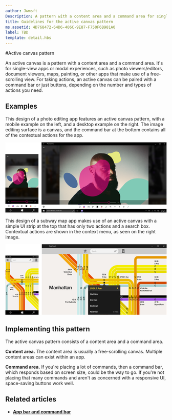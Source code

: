 ```yaml
---
author: Jwmsft
Description: A pattern with a content area and a command area for single-view apps or modal experiences, such as photo viewers/editors, document viewers, maps, painting, or other apps that make use of a free-scrolling view.
title: Guidelines for the active canvas pattern
ms.assetid: 4D768472-64D6-406C-9E87-F750F6B981A0
label: TBD
template: detail.hbs
---
```

#Active canvas pattern

An active canvas is a pattern with a content area and a command area. It's for single-view apps or modal experiences, such as photo viewers/editors, document viewers, maps, painting, or other apps that make use of a free-scrolling view. For taking actions, an active canvas can be paired with a command bar or just buttons, depending on the number and types of actions you need.

## Examples

This design of a photo editing app features an active canvas pattern, with a mobile example on the left, and a desktop example on the right. The image editing surface is a canvas, and the command bar at the bottom contains all of the contextual actions for the app.

![Example of a photo editor using active canvas pattern](images/uap-photo-pc-phone-700.png)

This design of a subway map app makes use of an active canvas with a simple UI strip at the top that has only two actions and a search box. Contextual actions are shown in the context menu, as seen on the right image.

![Example of a maps app using active canvas pattern](images/uap-subway-pc-phone-700.png)


## Implementing this pattern

The active canvas pattern consists of a content area and a command area.

**Content area.**  The content area is usually a free-scrolling canvas. Multiple content areas can exist within an app.

**Command area.**  If you're placing a lot of commands, then a command bar, which responds based on screen size, could be the way to go. If you're not placing that many commands and aren't as concerned with a responsive UI, space-saving buttons work well.



## Related articles

-   [**App bar and command bar**](app-bars.md)


<!--HONumber=Jun16_HO3-->


